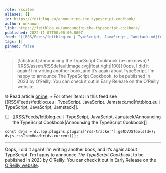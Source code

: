 ```yaml
---
role: rssitem
aliases: []
id: https://fettblog.eu/announcing-the-typescript-cookbook/
author: unknown
link: https://fettblog.eu/announcing-the-typescript-cookbook/
published: 2022-11-07T00:00:00.000Z
feed: "[[RSS/Feeds/fettblog․eu ∣ TypeScript, JavaScript, Jamstack.md|fettblog․eu ∣ TypeScript, JavaScript, Jamstack]]"
tags: []
pinned: false
---
```


> [!abstract] Announcing the TypeScript Cookbook (by unknown)
> ![[RSS/assets/RSSdefaultImage.svg|float:right|100]] Oops, I did it again! I’m writing another book, and it’s again about TypeScript. I’m happy to announce The TypeScript Cookbook, to be published in 2023 by O’Reilly. You can check it out in Early Release on the O’Reilly website.

🌐 Read article [online](https://fettblog.eu/announcing-the-typescript-cookbook/). ⤴ For other items in this feed see [[RSS/Feeds/fettblog․eu ∣ TypeScript, JavaScript, Jamstack.md|fettblog․eu ∣ TypeScript, JavaScript, Jamstack]].

- [ ] [[RSS/Feeds/fettblog․eu ∣ TypeScript, JavaScript, Jamstack/Announcing the TypeScript Cookbook|Announcing the TypeScript Cookbook]]

~~~dataviewjs
const dvjs = dv.app.plugins.plugins["rss-tracker"].getDVJSTools(dv);
dvjs.rssItemHeader(dv.current());
~~~

- - -

Oops, I did it again! I’m writing another book, and it’s again about TypeScript. I’m happy to announce _The TypeScript Cookbook_, to be published in 2023 by O’Reilly. You can check it out in Early Release on the [O’Reilly website](https://www.oreilly.com/library/view/typescript-cookbook/9781098136642/).
